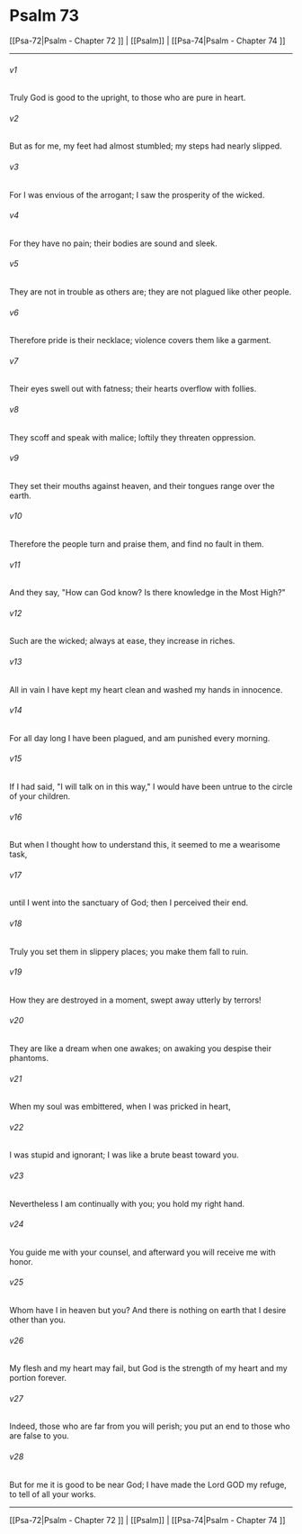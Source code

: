 # Psalm 73

[[Psa-72|Psalm - Chapter 72 ]] | [[Psalm]] | [[Psa-74|Psalm - Chapter 74 ]]
***

###### v1
Truly God is good to the upright, to those who are pure in heart.
###### v2
But as for me, my feet had almost stumbled; my steps had nearly slipped.
###### v3
For I was envious of the arrogant; I saw the prosperity of the wicked.
###### v4
For they have no pain; their bodies are sound and sleek.
###### v5
They are not in trouble as others are; they are not plagued like other people.
###### v6
Therefore pride is their necklace; violence covers them like a garment.
###### v7
Their eyes swell out with fatness; their hearts overflow with follies.
###### v8
They scoff and speak with malice; loftily they threaten oppression.
###### v9
They set their mouths against heaven, and their tongues range over the earth.
###### v10
Therefore the people turn and praise them, and find no fault in them.
###### v11
And they say, "How can God know? Is there knowledge in the Most High?"
###### v12
Such are the wicked; always at ease, they increase in riches.
###### v13
All in vain I have kept my heart clean and washed my hands in innocence.
###### v14
For all day long I have been plagued, and am punished every morning.
###### v15
If I had said, "I will talk on in this way," I would have been untrue to the circle of your children.
###### v16
But when I thought how to understand this, it seemed to me a wearisome task,
###### v17
until I went into the sanctuary of God; then I perceived their end.
###### v18
Truly you set them in slippery places; you make them fall to ruin.
###### v19
How they are destroyed in a moment, swept away utterly by terrors!
###### v20
They are like a dream when one awakes; on awaking you despise their phantoms.
###### v21
When my soul was embittered, when I was pricked in heart,
###### v22
I was stupid and ignorant; I was like a brute beast toward you.
###### v23
Nevertheless I am continually with you; you hold my right hand.
###### v24
You guide me with your counsel, and afterward you will receive me with honor.
###### v25
Whom have I in heaven but you? And there is nothing on earth that I desire other than you.
###### v26
My flesh and my heart may fail, but God is the strength of my heart and my portion forever.
###### v27
Indeed, those who are far from you will perish; you put an end to those who are false to you.
###### v28
But for me it is good to be near God; I have made the Lord GOD my refuge, to tell of all your works.

***

[[Psa-72|Psalm - Chapter 72 ]] | [[Psalm]] | [[Psa-74|Psalm - Chapter 74 ]]
